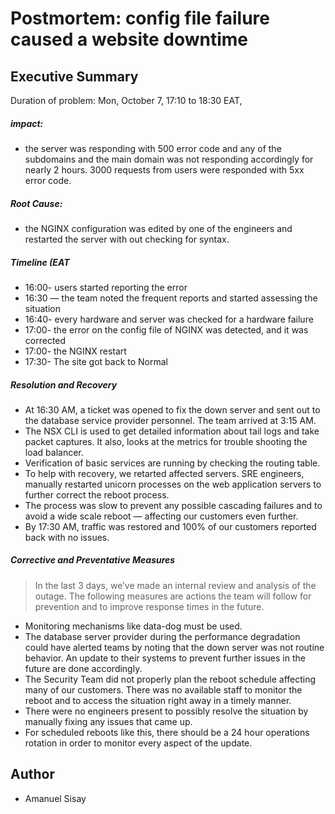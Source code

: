 # Postmortem: config file failure caused a website downtime

## Executive Summary

Duration of problem: Mon, October 7, 17:10 to 18:30 EAT,

##### impact: 
- the server was responding with 500 error code and any of the subdomains and the main domain was not responding accordingly for nearly 2 hours. 3000 requests from users were responded with 5xx error code.

##### Root Cause:
- the NGINX configuration was edited by one of the engineers and restarted the server with out checking for syntax.
##### Timeline (EAT
- 16:00- users started reporting the error
- 16:30 — the team noted the frequent reports and started assessing the situation
- 16:40- every hardware and server was checked for a hardware failure
- 17:00- the error on the config file of NGINX was detected, and it was corrected
- 17:00- the NGINX restart
- 17:30- The site got back to Normal

##### Resolution and Recovery
- At 16:30 AM, a ticket was opened to fix the down server and sent out to the database service provider personnel. The team arrived at 3:15 AM.
- The NSX CLI is used to get detailed information about tail logs and take packet captures. It also, looks at the metrics for trouble shooting the load balancer.
- Verification of basic services are running by checking the routing table.
- To help with recovery, we retarted affected servers. SRE engineers, manually restarted unicorn processes on the web application servers to further correct the reboot process.
- The process was slow to prevent any possible cascading failures and to avoid a wide scale reboot — affecting our customers even further.
- By 17:30 AM, traffic was restored and 100% of our customers reported back with no issues.
##### Corrective and Preventative Measures

> In the last 3 days, we’ve made an internal review and analysis of the outage. The following measures are actions the team will follow for prevention and to improve response times in the future.

- Monitoring mechanisms like data-dog must be used.
- The database server provider during the performance degradation could have alerted teams by noting that the down server was not routine behavior. An update to their systems to prevent further issues in the future are done accordingly.
- The Security Team did not properly plan the reboot schedule affecting many of our customers. There was no available staff to monitor the reboot and to access the situation right away in a timely manner.
- There were no engineers present to possibly resolve the situation by manually fixing any issues that came up.
- For scheduled reboots like this, there should be a 24 hour operations rotation in order to monitor every aspect of the update.


## Author
- Amanuel Sisay
